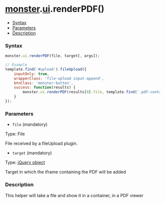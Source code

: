 # [monster][monster].[ui][ui].renderPDF()

* [Syntax](#syntax)
* [Parameters](#parameters)
* [Description](#description)


### Syntax
```javascript
monster.ui.renderPDF(file, target[, args]);

// Example
template.find('#upload').fileUpload({
	inputOnly: true,
	wrapperClass: 'file-upload input-append',
	btnClass: 'monster-button',
	success: function(results) {
		monster.ui.renderPDF(results[0].file, template.find('.pdf-container'));
	}
});
```

### Parameters
* `file` (mandatory)

 Type: File

 File received by a fileUpload plugin.

* `target` (mandatory)

 Type: [jQuery object][jquery]

 Target in which the iframe containing the PDF will be added

### Description
This helper will take a file and show it in a container, in a PDF viewer

[monster]: ../../monster.md
[ui]: ../ui.md
[jquery]: http://api.jquery.com/Types/#jQuery
[PlainObject]: http://api.jquery.com/Types/#PlainObject
[Integer]: http://api.jquery.com/Types/#Integer
[Boolean]: http://api.jquery.com/Types/#Boolean
[String]: http://api.jquery.com/Types/#String
